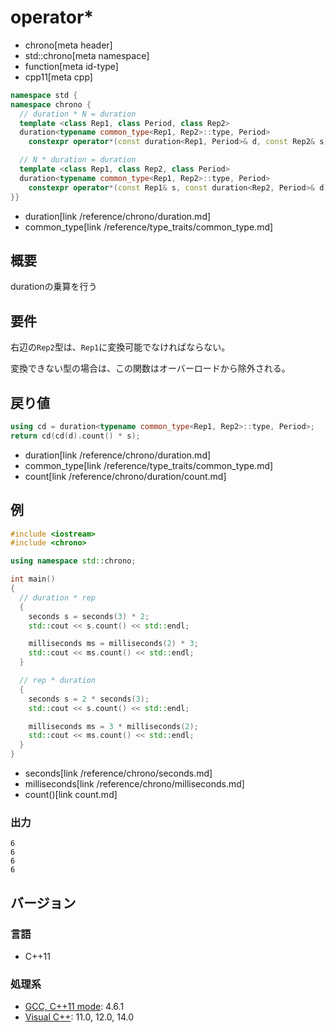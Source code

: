 # operator*
* chrono[meta header]
* std::chrono[meta namespace]
* function[meta id-type]
* cpp11[meta cpp]

```cpp
namespace std {
namespace chrono {
  // duration * N = duration
  template <class Rep1, class Period, class Rep2>
  duration<typename common_type<Rep1, Rep2>::type, Period>
    constexpr operator*(const duration<Rep1, Period>& d, const Rep2& s);

  // N * duration = duration
  template <class Rep1, class Rep2, class Period>
  duration<typename common_type<Rep1, Rep2>::type, Period>
    constexpr operator*(const Rep1& s, const duration<Rep2, Period>& d);
}}
```
* duration[link /reference/chrono/duration.md]
* common_type[link /reference/type_traits/common_type.md]

## 概要
durationの乗算を行う


## 要件
右辺の`Rep2`型は、`Rep1`に変換可能でなければならない。

変換できない型の場合は、この関数はオーバーロードから除外される。


## 戻り値
```cpp
using cd = duration<typename common_type<Rep1, Rep2>::type, Period>;
return cd(cd(d).count() * s);
```
* duration[link /reference/chrono/duration.md]
* common_type[link /reference/type_traits/common_type.md]
* count[link /reference/chrono/duration/count.md]

## 例
```cpp example
#include <iostream>
#include <chrono>

using namespace std::chrono;

int main()
{
  // duration * rep
  {
    seconds s = seconds(3) * 2;
    std::cout << s.count() << std::endl;

    milliseconds ms = milliseconds(2) * 3;
    std::cout << ms.count() << std::endl;
  }

  // rep * duration
  {
    seconds s = 2 * seconds(3);
    std::cout << s.count() << std::endl;

    milliseconds ms = 3 * milliseconds(2);
    std::cout << ms.count() << std::endl;
  }
}
```
* seconds[link /reference/chrono/seconds.md]
* milliseconds[link /reference/chrono/milliseconds.md]
* count()[link count.md]

### 出力
```
6
6
6
6
```

## バージョン
### 言語
- C++11

### 処理系
- [GCC, C++11 mode](/implementation.md#gcc): 4.6.1
- [Visual C++](/implementation.md#visual_cpp): 11.0, 12.0, 14.0
